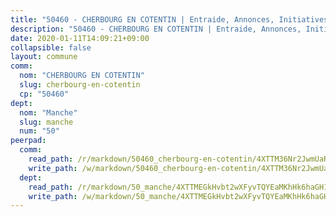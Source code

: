 ```yaml
---
title: "50460 - CHERBOURG EN COTENTIN | Entraide, Annonces, Initiatives"
description: "50460 - CHERBOURG EN COTENTIN | Entraide, Annonces, Initiatives"
date: 2020-01-11T14:09:21+09:00
collapsible: false
layout: commune
comm:
  nom: "CHERBOURG EN COTENTIN"
  slug: cherbourg-en-cotentin
  cp: "50460"
dept:
  nom: "Manche"
  slug: manche
  num: "50"
peerpad:
  comm:
    read_path: /r/markdown/50460_cherbourg-en-cotentin/4XTTM36Nr2JwmUaRsWcoiDZpwVQhoSqKFCJC4Tik4Z6okfarD
    write_path: /w/markdown/50460_cherbourg-en-cotentin/4XTTM36Nr2JwmUaRsWcoiDZpwVQhoSqKFCJC4Tik4Z6okfarD-K3TgTv9mTTQzF444iJJmUcB8HvynemrnxjbupG5nL4rAV16h7bXcGiFPB6T36DVRus6VGaeDNzE3UjLWQjYDR4swZzdmQdkgY4z2AJN6Eb7K7Smpb2DQ3YBxAb3M9cdoL2kVSv8R
  dept:
    read_path: /r/markdown/50_manche/4XTTMEGkHvbt2wXFyvTQYEaMKhHk6haGH1SzsRNevKgBDTuXr
    write_path: /w/markdown/50_manche/4XTTMEGkHvbt2wXFyvTQYEaMKhHk6haGH1SzsRNevKgBDTuXr-K3TgUSx1rwmRRLqHcTLLdo4dVfTRKvf94KKagmUFPevWSp2f9nuc6fJF25TtLArzK8teuQ5TvuAMqW38N2MYgT18hBoXtjmKX9WuSn2vkujmSJPp3gF4gsuMmfEM8Th4Ap94heFE
---
```


